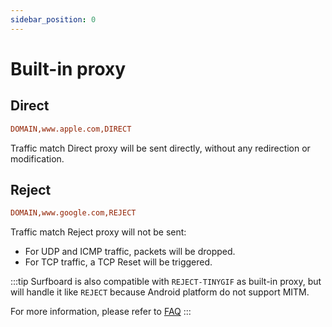 ```yaml
---
sidebar_position: 0
---
```


# Built-in proxy

## Direct

```ini title="Rule sample combined with direct proxy"
DOMAIN,www.apple.com,DIRECT
```

Traffic match Direct proxy will be sent directly, without any redirection or modification.

## Reject

```ini title="Rule sample combined with reject proxy"
DOMAIN,www.google.com,REJECT
```

Traffic match Reject proxy will not be sent:

- For UDP and ICMP traffic, packets will be dropped.
- For TCP traffic, a TCP Reset will be triggered.

:::tip
Surfboard is also compatible with `REJECT-TINYGIF` as built-in proxy,
but will handle it like `REJECT` because Android platform do not support MITM.

For more information, please refer to [FAQ](/docs/faq#mitm)
:::